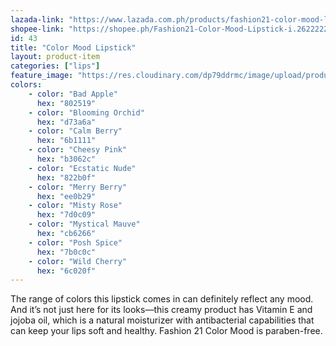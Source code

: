 ```yaml
---
lazada-link: "https://www.lazada.com.ph/products/fashion21-color-mood-lipstick-i254107505-s349014871.html?spm=a2o4l.seller.list.36.6f7a6cc9BfxcV1&mp=1"
shopee-link: "https://shopee.ph/Fashion21-Color-Mood-Lipstick-i.26222223.826165349"
id: 43
title: "Color Mood Lipstick"
layout: product-item
categories: ["lips"]
feature_image: "https://res.cloudinary.com/dp79ddrmc/image/upload/products/colorMood.jpg"
colors:
    - color: "Bad Apple"
      hex: "802519"
    - color: "Blooming Orchid"
      hex: "d73a6a"        
    - color: "Calm Berry"
      hex: "6b1111"        
    - color: "Cheesy Pink"
      hex: "b3062c"        
    - color: "Ecstatic Nude"
      hex: "822b0f"        
    - color: "Merry Berry"
      hex: "ee0b29"    
    - color: "Misty Rose"
      hex: "7d0c09"    
    - color: "Mystical Mauve"
      hex: "cb6266"    
    - color: "Posh Spice"
      hex: "7b0c0c"    
    - color: "Wild Cherry"
      hex: "6c020f"
---
```

The range of colors this lipstick comes in can definitely reflect any mood. And it’s not just here for its looks—this creamy product has Vitamin E and jojoba oil, which is a natural moisturizer with antibacterial capabilities that can keep your lips soft and healthy. Fashion 21 Color Mood is paraben-free.
